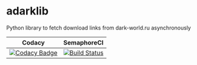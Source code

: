 # adarklib

Python library to fetch download links from dark-world.ru asynchronously

|Codacy|SemaphoreCI|
| ------------- |:-------------:|
|[![Codacy Badge](https://api.codacy.com/project/badge/Grade/b13943a8b51244548a95064909880415)](https://app.codacy.com/app/pythoninja/adarklib?utm_source=github.com&utm_medium=referral&utm_content=pythoninja/adarklib&utm_campaign=Badge_Grade_Dashboard)|[![Build Status](https://semaphoreci.com/api/v1/pythoninja/adarklib/branches/master/badge.svg)](https://semaphoreci.com/pythoninja/adarklib)|
